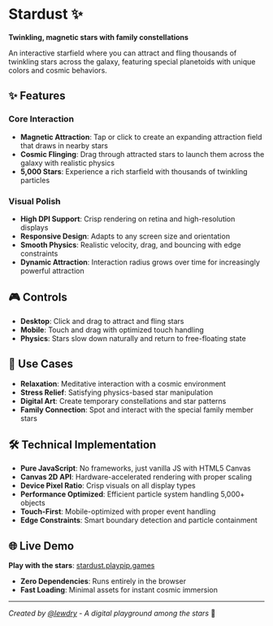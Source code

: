 # Stardust ✨
**Twinkling, magnetic stars with family constellations**

An interactive starfield where you can attract and fling thousands of twinkling stars across the galaxy, featuring special planetoids with unique colors and cosmic behaviors.

## ✨ Features

### Core Interaction
* **Magnetic Attraction**: Tap or click to create an expanding attraction field that draws in nearby stars
* **Cosmic Flinging**: Drag through attracted stars to launch them across the galaxy with realistic physics
* **5,000 Stars**: Experience a rich starfield with thousands of twinkling particles

### Visual Polish
* **High DPI Support**: Crisp rendering on retina and high-resolution displays
* **Responsive Design**: Adapts to any screen size and orientation
* **Smooth Physics**: Realistic velocity, drag, and bouncing with edge constraints
* **Dynamic Attraction**: Interaction radius grows over time for increasingly powerful attraction

## 🎮 Controls
* **Desktop**: Click and drag to attract and fling stars
* **Mobile**: Touch and drag with optimized touch handling
* **Physics**: Stars slow down naturally and return to free-floating state

## 🎯 Use Cases
* **Relaxation**: Meditative interaction with a cosmic environment
* **Stress Relief**: Satisfying physics-based star manipulation  
* **Digital Art**: Create temporary constellations and star patterns
* **Family Connection**: Spot and interact with the special family member stars

## 🛠 Technical Implementation
* **Pure JavaScript**: No frameworks, just vanilla JS with HTML5 Canvas
* **Canvas 2D API**: Hardware-accelerated rendering with proper scaling
* **Device Pixel Ratio**: Crisp visuals on all display types
* **Performance Optimized**: Efficient particle system handling 5,000+ objects
* **Touch-First**: Mobile-optimized with proper event handling
* **Edge Constraints**: Smart boundary detection and particle containment

## 🌐 Live Demo
**Play with the stars**: [stardust.playpip.games](https://stardust.playpip.games)
* **Zero Dependencies**: Runs entirely in the browser
* **Fast Loading**: Minimal assets for instant cosmic immersion

---

*Created by [@lewdry](https://github.com/lewdry) - A digital playground among the stars* 🌟